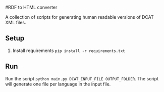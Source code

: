 #RDF to HTML converter

A collection of scripts for generating human readable versions of DCAT XML
files.

Setup
-----
1. Install requirements `pip install -r requirements.txt`

Run
---
Run the script `python main.py DCAT_INPUT_FILE OUTPUT_FOLDER`.
The script will generate one file per language in the input file.

